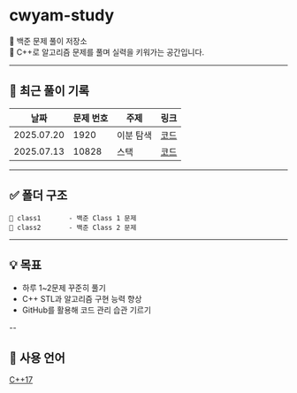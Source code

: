 # cwyam-study

🧠 백준 문제 풀이 저장소  
📝 C++로 알고리즘 문제를 풀며 실력을 키워가는 공간입니다.

---

## 🚀 최근 풀이 기록

| 날짜       | 문제 번호 | 주제   | 링크  |
|------------|-----------|--------|-------|
| 2025.07.20 | 1920      | 이분 탐색 | [코드](class2/1920.cpp) |
| 2025.07.13 | 10828     | 스택   | [코드](class2/10828.cpp) |

---

## ✅ 폴더 구조
```
📁 class1       - 백준 Class 1 문제
📁 class2       - 백준 Class 2 문제
```
---

## 💡 목표

- 하루 1~2문제 꾸준히 풀기
- C++ STL과 알고리즘 구현 능력 향상
- GitHub를 활용해 코드 관리 습관 기르기

--

## 📌 사용 언어
[C++17](https://img.shields.io/badge/C++17-00599C?logo=c%2b%2b&logoColor=white)
